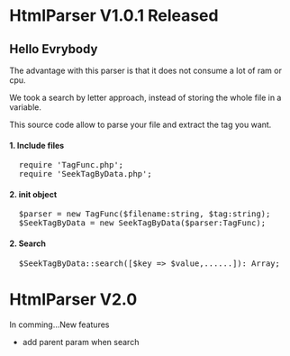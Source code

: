 # HtmlParser V1.0.1 Released
<h2>Hello Evrybody</h2>
<p>The advantage with this parser is that it does not consume a lot of ram or cpu.</p>

<p>We took a search by letter approach, instead of storing the whole file in a variable.</p>
<p>This source code allow to parse your file and extract the tag you want.</p>

<h4>1. Include files</h4>
<pre>
  require 'TagFunc.php';
  require 'SeekTagByData.php';
</pre>

<h4>2. init object</h4>
<pre>
  $parser = new TagFunc($filename:string, $tag:string);
  $SeekTagByData = new SeekTagByData($parser:TagFunc);
</pre>

<h4>2. Search</h4>
<pre>
  $SeekTagByData::search([$key => $value,......]): Array;
</pre>

# HtmlParser V2.0
<p>In comming...New features</p>
<ul>
  <li>add parent param when search</li>
</ul>
